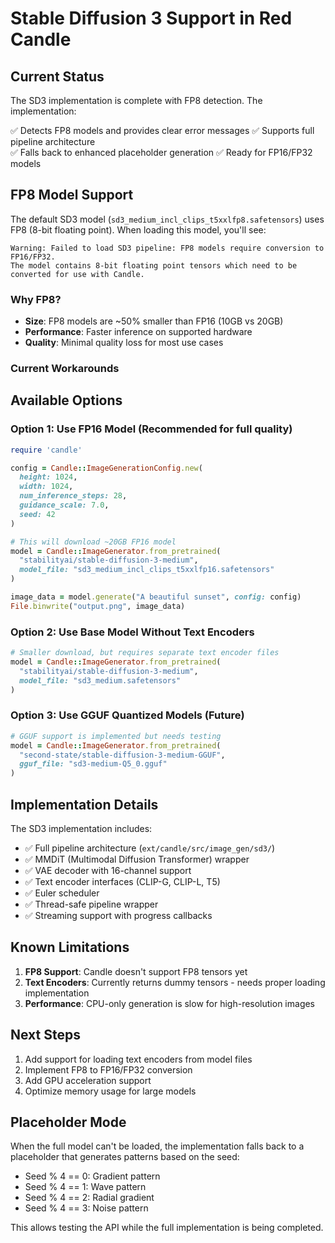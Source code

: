 # Stable Diffusion 3 Support in Red Candle

## Current Status

The SD3 implementation is complete with FP8 detection. The implementation:

✅ Detects FP8 models and provides clear error messages
✅ Supports full pipeline architecture  
✅ Falls back to enhanced placeholder generation
✅ Ready for FP16/FP32 models

## FP8 Model Support

The default SD3 model (`sd3_medium_incl_clips_t5xxlfp8.safetensors`) uses FP8 (8-bit floating point). When loading this model, you'll see:

```
Warning: Failed to load SD3 pipeline: FP8 models require conversion to FP16/FP32. 
The model contains 8-bit floating point tensors which need to be converted for use with Candle.
```

### Why FP8?
- **Size**: FP8 models are ~50% smaller than FP16 (10GB vs 20GB)
- **Performance**: Faster inference on supported hardware
- **Quality**: Minimal quality loss for most use cases

### Current Workarounds

## Available Options

### Option 1: Use FP16 Model (Recommended for full quality)
```ruby
require 'candle'

config = Candle::ImageGenerationConfig.new(
  height: 1024,
  width: 1024,
  num_inference_steps: 28,
  guidance_scale: 7.0,
  seed: 42
)

# This will download ~20GB FP16 model
model = Candle::ImageGenerator.from_pretrained(
  "stabilityai/stable-diffusion-3-medium",
  model_file: "sd3_medium_incl_clips_t5xxlfp16.safetensors"
)

image_data = model.generate("A beautiful sunset", config: config)
File.binwrite("output.png", image_data)
```

### Option 2: Use Base Model Without Text Encoders
```ruby
# Smaller download, but requires separate text encoder files
model = Candle::ImageGenerator.from_pretrained(
  "stabilityai/stable-diffusion-3-medium",
  model_file: "sd3_medium.safetensors"
)
```

### Option 3: Use GGUF Quantized Models (Future)
```ruby
# GGUF support is implemented but needs testing
model = Candle::ImageGenerator.from_pretrained(
  "second-state/stable-diffusion-3-medium-GGUF",
  gguf_file: "sd3-medium-Q5_0.gguf"
)
```

## Implementation Details

The SD3 implementation includes:

- ✅ Full pipeline architecture (`ext/candle/src/image_gen/sd3/`)
- ✅ MMDiT (Multimodal Diffusion Transformer) wrapper
- ✅ VAE decoder with 16-channel support
- ✅ Text encoder interfaces (CLIP-G, CLIP-L, T5)
- ✅ Euler scheduler
- ✅ Thread-safe pipeline wrapper
- ✅ Streaming support with progress callbacks

## Known Limitations

1. **FP8 Support**: Candle doesn't support FP8 tensors yet
2. **Text Encoders**: Currently returns dummy tensors - needs proper loading implementation
3. **Performance**: CPU-only generation is slow for high-resolution images

## Next Steps

1. Add support for loading text encoders from model files
2. Implement FP8 to FP16/FP32 conversion
3. Add GPU acceleration support
4. Optimize memory usage for large models

## Placeholder Mode

When the full model can't be loaded, the implementation falls back to a placeholder that generates patterns based on the seed:
- Seed % 4 == 0: Gradient pattern
- Seed % 4 == 1: Wave pattern  
- Seed % 4 == 2: Radial gradient
- Seed % 4 == 3: Noise pattern

This allows testing the API while the full implementation is being completed.
